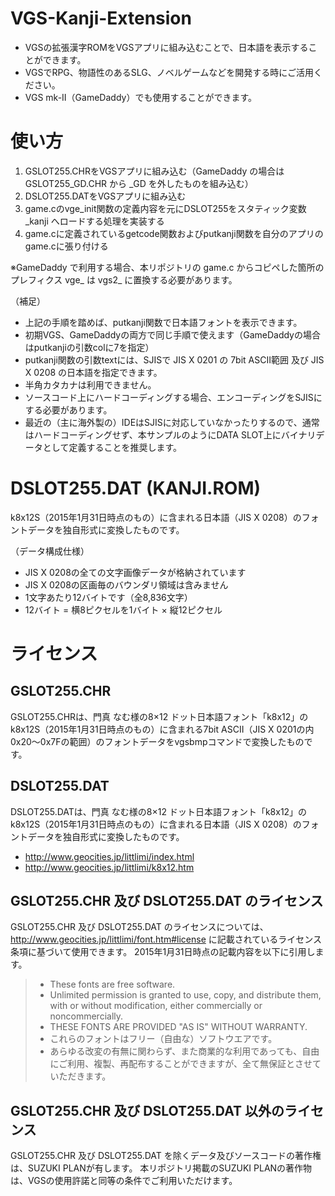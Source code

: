 # VGS-Kanji-Extension
- VGSの拡張漢字ROMをVGSアプリに組み込むことで、日本語を表示することができます。
- VGSでRPG、物語性のあるSLG、ノベルゲームなどを開発する時にご活用ください。
- VGS mk-II（GameDaddy）でも使用することができます。

# 使い方
1. GSLOT255.CHRをVGSアプリに組み込む（GameDaddy の場合は GSLOT255_GD.CHR から _GD を外したものを組み込む）
2. DSLOT255.DATをVGSアプリに組み込む
3. game.cのvge_init関数の定義内容を元にDSLOT255をスタティック変数 _kanji へロードする処理を実装する
4. game.cに定義されているgetcode関数およびputkanji関数を自分のアプリのgame.cに張り付ける

※GameDaddy で利用する場合、本リポジトリの game.c からコピペした箇所のプレフィクス vge_ は vgs2_ に置換する必要があります。

（補足）
- 上記の手順を踏めば、putkanji関数で日本語フォントを表示できます。
- 初期VGS、GameDaddyの両方で同じ手順で使えます（GameDaddyの場合はputkanjiの引数colに7を指定）
- putkanji関数の引数textには、SJISで JIS X 0201 の 7bit ASCII範囲 及び JIS X 0208 の日本語を指定できます。
- 半角カタカナは利用できません。
- ソースコード上にハードコーディングする場合、エンコーディングをSJISにする必要があります。
- 最近の（主に海外製の）IDEはSJISに対応していなかったりするので、通常はハードコーディングせず、本サンプルのようにDATA SLOT上にバイナリデータとして定義することを推奨します。

# DSLOT255.DAT (KANJI.ROM)
k8x12S（2015年1月31日時点のもの）に含まれる日本語（JIS X 0208）のフォントデータを独自形式に変換したものです。

（データ構成仕様）
- JIS X 0208の全ての文字画像データが格納されています
- JIS X 0208の区画毎のバウンダリ領域は含みません
- 1文字あたり12バイトです（全8,836文字）
- 12バイト = 横8ピクセルを1バイト × 縦12ピクセル

# ライセンス
## GSLOT255.CHR
GSLOT255.CHRは、門真 なむ様の8×12 ドット日本語フォント「k8x12」のk8x12S（2015年1月31日時点のもの）に含まれる7bit ASCII（JIS X 0201の内0x20～0x7Fの範囲）のフォントデータをvgsbmpコマンドで変換したものです。

## DSLOT255.DAT
DSLOT255.DATは、門真 なむ様の8×12 ドット日本語フォント「k8x12」のk8x12S（2015年1月31日時点のもの）に含まれる日本語（JIS X 0208）のフォントデータを独自形式に変換したものです。
- http://www.geocities.jp/littlimi/index.html
- http://www.geocities.jp/littlimi/k8x12.htm

## GSLOT255.CHR 及び DSLOT255.DAT のライセンス
GSLOT255.CHR 及び DSLOT255.DAT のライセンスについては、http://www.geocities.jp/littlimi/font.htm#license に記載されているライセンス条項に基づいて使用できます。
2015年1月31日時点の記載内容を以下に引用します。
> - These fonts are free software.
> - Unlimited permission is granted to use, copy, and distribute them, with or without modification, either commercially or noncommercially.
> - THESE FONTS ARE PROVIDED "AS IS" WITHOUT WARRANTY.
> - これらのフォントはフリー（自由な）ソフトウエアです。
> - あらゆる改変の有無に関わらず、また商業的な利用であっても、自由にご利用、複製、再配布することができますが、全て無保証とさせていただきます。

## GSLOT255.CHR 及び DSLOT255.DAT 以外のライセンス
GSLOT255.CHR 及び DSLOT255.DAT を除くデータ及びソースコードの著作権は、SUZUKI PLANが有します。
本リポジトリ掲載のSUZUKI PLANの著作物は、VGSの使用許諾と同等の条件でご利用いただけます。
